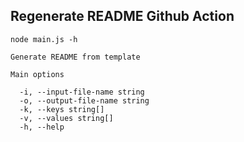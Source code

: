## Regenerate README Github Action

```
node main.js -h

Generate README from template

Main options

  -i, --input-file-name string     
  -o, --output-file-name string    
  -k, --keys string[]              
  -v, --values string[]            
  -h, --help                       
```
